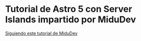 # Tutorial de Astro 5 con Server Islands impartido por MiduDev

[Siguiendo este tutorial de MiduDev](https://youtu.be/WHqZAXHZN_w?si=xfsdsBFB24irJrOp)